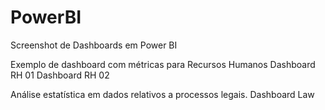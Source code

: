 # PowerBI
Screenshot de Dashboards em Power BI

Exemplo de dashboard com métricas para Recursos Humanos
Dashboard RH 01
Dashboard RH 02

Análise estatística em dados relativos a processos legais.
Dashboard Law
